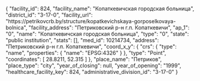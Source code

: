 {
    "facility_id": 824,
    "facility_name": "Копаткевичская городская больница",
    "district_id": "3-17-0",
    "facility_url": "https:\/\/petrikovcrb.by\/structure\/kopatkevichskaya-gorposelkovaya-bolnica",
    "facility_address": "Петриковский р-н г.п. Копаткевичи",
    "ap_1": "0",
    "name": "Копаткевичская городская больница",
    "type": "0",
    "state": "public institution",
    "stats": [],
    "med_id": 10214734,
    "address": "Петриковский р-н г.п. Копаткевичи",
    "coord_x_y": {
        "crs": {
            "type": "name",
            "properties": {
                "name": "EPSG:4326"
            }
        },
        "type": "Point",
        "coordinates": [
            28.8211,
            52.315
        ]
    },
    "place_name": "Петриков",
    "place_type": "city",
    "year_of_closing": null,
    "year_of_opening": "1999",
    "healthcare_facility_key": 824,
    "administrative_division_id": "3-17-0"
}